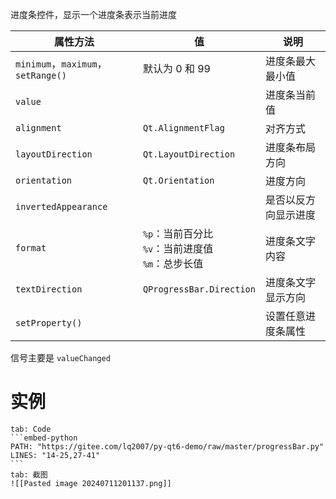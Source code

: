 进度条控件，显示一个进度条表示当前进度

| 属性方法                             | 值                                         | 说明         |
| -------------------------------- | ----------------------------------------- | ---------- |
| `minimum`，`maximum`，`setRange()` | 默认为 0 和 99                                | 进度条最大最小值   |
| `value`                          |                                           | 进度条当前值     |
| `alignment`                      | `Qt.AlignmentFlag`                        | 对齐方式       |
| `layoutDirection`                | `Qt.LayoutDirection`                      | 进度条布局方向    |
| `orientation`                    | `Qt.Orientation`                          | 进度方向       |
| `invertedAppearance`             |                                           | 是否以反方向显示进度 |
| `format`                         | `%p`：当前百分比<br />`%v`：当前进度值<br />`%m`：总步长值 | 进度条文字内容    |
| `textDirection`                  | `QProgressBar.Direction`                  | 进度条文字显示方向  |
| `setProperty()`                  |                                           | 设置任意进度条属性  |
信号主要是 `valueChanged`
# 实例

````tabs
tab: Code
```embed-python
PATH: "https://gitee.com/lq2007/py-qt6-demo/raw/master/progressBar.py"
LINES: "14-25,27-41"
```
tab: 截图
![[Pasted image 20240711201137.png]]
````

